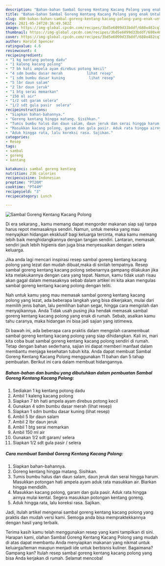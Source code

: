 ```yaml
---
description: "Bahan-bahan Sambal Goreng Kentang Kacang Polong yang enak Untuk Jualan"
title: "Bahan-bahan Sambal Goreng Kentang Kacang Polong yang enak Untuk Jualan"
slug: 400-bahan-bahan-sambal-goreng-kentang-kacang-polong-yang-enak-untuk-jualan
date: 2021-05-24T20:36:49.582Z
image: https://img-global.cpcdn.com/recipes/3bd5e6099d33bddf/680x482cq70/sambal-goreng-kentang-kacang-polong-foto-resep-utama.jpg
thumbnail: https://img-global.cpcdn.com/recipes/3bd5e6099d33bddf/680x482cq70/sambal-goreng-kentang-kacang-polong-foto-resep-utama.jpg
cover: https://img-global.cpcdn.com/recipes/3bd5e6099d33bddf/680x482cq70/sambal-goreng-kentang-kacang-polong-foto-resep-utama.jpg
author: Harold Spencer
ratingvalue: 4.6
reviewcount: 4
recipeingredient:
- "1 kg kentang potong dadu"
- "1 kaleng kacang polong"
- "7 bh hati ampela ayam direbus potong kecil"
- "4 sdm bumbu dasar merah           lihat resep"
- "1 sdm bumbu dasar kuning           lihat resep"
- "5 lbr daun salam"
- "2 lbr daun jeruk"
- "1 btg serai memarkan"
- "150 ml air"
- "1/2 sdt garam selera"
- "1/2 sdt gula pasir  selera"
recipeinstructions:
- "Siapkan bahan-bahannya."
- "Goreng kentang hingga matang. Sisihkan."
- "Tumis bumbu halus dan daun salam, daun jeruk dan serai hingga harum. Masukkan potongan hati ampela ayam aduk rata masukkan air. Biarkan hingga mendidih."
- "Masukkan kacang polong, garam dan gula pasir. Aduk rata hingga airnya mulai kental. Segera masukkan potongan kentang goreng."
- "Aduk hingga rata, lalu koreksi rasa. Sajikan."
categories:
- Resep
tags:
- sambal
- goreng
- kentang

katakunci: sambal goreng kentang 
nutrition: 236 calories
recipecuisine: Indonesian
preptime: "PT26M"
cooktime: "PT44M"
recipeyield: "3"
recipecategory: Lunch

---
```



![Sambal Goreng Kentang Kacang Polong](https://img-global.cpcdn.com/recipes/3bd5e6099d33bddf/680x482cq70/sambal-goreng-kentang-kacang-polong-foto-resep-utama.jpg)

Di era  sekarang , kamu memang dapat mengorder makanan siap saji tanpa harus repot memasaknya sendiri. Namun, untuk mereka yang mau menyajikan hidangan eksklusif bagi keluarga tercinta, maka kamu memang lebih baik menghidangkannya dengan tangan sendiri. Lantaran, memasak sendiri jauh lebih higienis dan juga bisa menyesuaikan dengan selera keluarga.

Jika anda lagi mencari inspirasi resep sambal goreng kentang kacang polong yang lezat dan mudah dibuat,maka di sinilah tempatnya. Resep sambal goreng kentang kacang polong  sebenarnya gampang dilakukan jika kita melakukannya dengan cara yang tepat. Namun, kamu tidak usah risau akan gagal dalam memasaknya 
sebab dalam artikel ini kita akan mengulas sambal goreng kentang kacang polong dengan teliti.  



Nah untuk kamu yang mau memasak sambal goreng kentang kacang polong yang lezat, ada beberapa langkah yang bisa dikerjakan, mulai dari memilih jenis bahan, lalu pemilihan bahan segar, hingga cara mengolah dan menyajikannya. Anda Tidak usah pusing jika hendak memasak sambal goreng kentang kacang polong yang enak di rumah. Sebab, asalkan kamu  tahu caranya, maka hidangan ini bisa jadi sajian yang istimewa.

Di bawah ini, ada beberapa cara praktis  dalam mengolah caramembuat sambal goreng kentang kacang polong yang siap dihidangkan. Kali ini, mari kita coba buat sambal goreng kentang kacang polong sendiri di rumah. Tetap dengan bahan sederhana, sajian ini dapat memberi manfaat dalam membantu menjaga kesehatan tubuh kita. Anda dapat membuat Sambal Goreng Kentang Kacang Polong menggunakan 11 bahan dan 5 tahap pembuatan. Berikut ini cara dalam membuat hidangannya.

<!--inarticleads1-->

##### Bahan-bahan dan bumbu yang dibutuhkan dalam pembuatan Sambal Goreng Kentang Kacang Polong:

1. Sediakan 1 kg kentang potong dadu
1. Ambil 1 kaleng kacang polong
1. Siapkan 7 bh hati ampela ayam direbus potong kecil
1. Gunakan 4 sdm bumbu dasar merah           (lihat resep)
1. Siapkan 1 sdm bumbu dasar kuning           (lihat resep)
1. Ambil 5 lbr daun salam
1. Ambil 2 lbr daun jeruk
1. Ambil 1 btg serai memarkan
1. Ambil 150 ml air
1. Gunakan 1/2 sdt garam/ selera
1. Siapkan 1/2 sdt gula pasir / selera




<!--inarticleads2-->

##### Cara membuat Sambal Goreng Kentang Kacang Polong:

1. Siapkan bahan-bahannya.
1. Goreng kentang hingga matang. Sisihkan.
1. Tumis bumbu halus dan daun salam, daun jeruk dan serai hingga harum. Masukkan potongan hati ampela ayam aduk rata masukkan air. Biarkan hingga mendidih.
1. Masukkan kacang polong, garam dan gula pasir. Aduk rata hingga airnya mulai kental. Segera masukkan potongan kentang goreng.
1. Aduk hingga rata, lalu koreksi rasa. Sajikan.




Jadi, itulah artikel mengenai  sambal goreng kentang kacang polong  yang praktis dan mudah versi kami. Semoga anda bisa mempraktekkannya dengan hasil yang terbaik. 

Terima kasih kamu telah menggunakan resep yang kami tampilkan di sini. Harapan kami, olahan  Sambal Goreng Kentang Kacang Polong yang mudah di atas dapat membantu Anda menyiapkan makanan yang nikmat untuk keluarga/teman maupun menjadi ide untuk berbisnis kuliner. Bagaimana? Gampang kan? Itulah resep sambal goreng kentang kacang polong yang bisa Anda kerjakan di rumah. Selamat mencoba!

